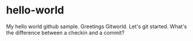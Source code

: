 # hello-world
My hello world github sample.
Greetings Gitworld.  Let's git started.
What's the difference between a checkin and a commit?

